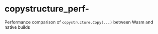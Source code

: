 # copystructure_perf-
Performance comparison  of `copystructure.Copy(...)` between Wasm and native builds

